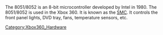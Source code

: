 The 8051/8052 is an 8-bit microcontroller developed by Intel in 1980.
The 8051/8052 is used in the Xbox 360. It is known as the
[SMC](SMC "wikilink"). It controls the front panel lights, DVD tray,
fans, temperature sensors, etc.

[Category:Xbox360_Hardware](Category:Xbox360_Hardware "wikilink")